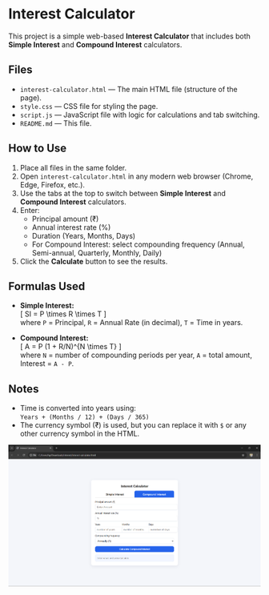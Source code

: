 # Interest Calculator

This project is a simple web-based **Interest Calculator** that includes both **Simple Interest** and **Compound Interest** calculators.

## Files

- `interest-calculator.html` — The main HTML file (structure of the page).
- `style.css` — CSS file for styling the page.
- `script.js` — JavaScript file with logic for calculations and tab switching.
- `README.md` — This file.

## How to Use

1. Place all files in the same folder.
2. Open `interest-calculator.html` in any modern web browser (Chrome, Edge, Firefox, etc.).
3. Use the tabs at the top to switch between **Simple Interest** and **Compound Interest** calculators.
4. Enter:
   - Principal amount (₹)
   - Annual interest rate (%)
   - Duration (Years, Months, Days)
   - For Compound Interest: select compounding frequency (Annual, Semi-annual, Quarterly, Monthly, Daily)
5. Click the **Calculate** button to see the results.

## Formulas Used

- **Simple Interest:**  
  \[ SI = P \times R \times T \]  
  where `P` = Principal, `R` = Annual Rate (in decimal), `T` = Time in years.

- **Compound Interest:**  
  \[ A = P (1 + R/N)^{N \times T} \]  
  where `N` = number of compounding periods per year, `A` = total amount, Interest = `A - P`.

## Notes

- Time is converted into years using:  
  `Years + (Months / 12) + (Days / 365)`
- The currency symbol (₹) is used, but you can replace it with `$` or any other currency symbol in the HTML.


![alt text](image.png)